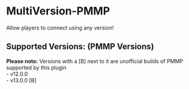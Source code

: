 # MultiVersion-PMMP
 Allow players to connect using any version!

## Supported Versions: (PMMP Versions)
 **Please note:** Versions with a [B] next to it are unofficial builds of PMMP supported by this plugin <br />
    - v12.0.0 <br />
    - v13.0.0 [B] <br />
